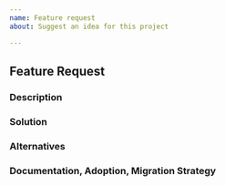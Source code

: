 ```yaml
---
name: Feature request
about: Suggest an idea for this project

---
```


## Feature Request

### Description
[//]: # (Is your feature request related to a problem? Please describe.**)
[//]: # (A clear and concise description of what the problem is.)

### Solution
[//]: # (Describe the solution you'd like)
[//]: # (A clear and concise description of what you want to happen. Add any considered drawbacks.)

### Alternatives
[//]: # (Describe alternatives you've considered)
[//]: # (A clear and concise description of any alternative solutions or features you've considered.)

### Documentation, Adoption, Migration Strategy
[//]: # (If you can, explain how users will be able to use this and possibly write out a version the docs.)
[//]: # (Maybe a screenshot or design?)

